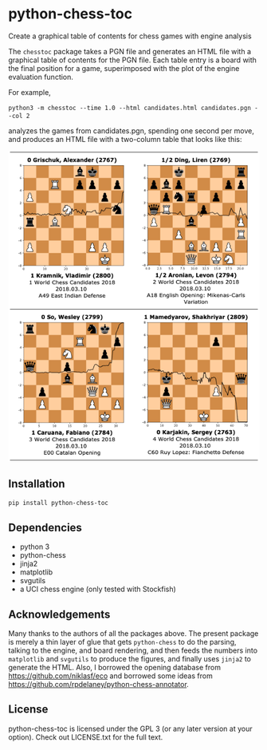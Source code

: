 # python-chess-toc
Create a graphical table of contents for chess games with engine analysis

The `chesstoc` package takes a PGN file and generates an HTML file with a graphical table of contents for the PGN
file. Each table entry is a board with the final position for a game,
superimposed with the plot of the engine evaluation function.

For example,

    python3 -m chesstoc --time 1.0 --html candidates.html candidates.pgn --col 2

analyzes the games from candidates.pgn, spending one second per move, and produces an HTML file with a two-column table that looks like this:

![TOC for candidates.pgn](https://raw.githubusercontent.com/i-tub/python-chess-toc/master/examples/screenshot.png)

## Installation

    pip install python-chess-toc

## Dependencies
* python 3
* python-chess
* jinja2
* matplotlib
* svgutils
* a UCI chess engine (only tested with Stockfish)

## Acknowledgements

Many thanks to the authors of all the packages above. The present package is merely a thin layer of glue that gets `python-chess` to do the parsing, talking to the engine, and board rendering, and then feeds the numbers into `matplotlib` and `svgutils` to produce the figures, and finally uses `jinja2` to generate the HTML. Also, I borrowed the opening database from https://github.com/niklasf/eco and borrowed some ideas from https://github.com/rpdelaney/python-chess-annotator.

## License
python-chess-toc is licensed under the GPL 3 (or any later version at your option). Check out LICENSE.txt for the full text.
